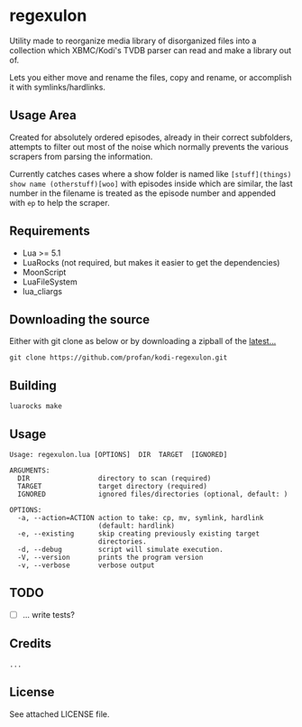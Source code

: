 regexulon
=================================

Utility made to reorganize media library of disorganized files into a collection which XBMC/Kodi's TVDB parser can read and make a library out of.

Lets you either move and rename the files, copy and rename, or accomplish it with symlinks/hardlinks.

## Usage Area
Created for absolutely ordered episodes, already in their correct subfolders, attempts to filter out most of the noise which normally prevents the various scrapers from parsing the information.

Currently catches cases where a show folder is named like `[stuff](things) show name (otherstuff)[woo]` with episodes inside which are similar, the last number in the filename is treated as the episode number and appended with `ep` to help the scraper.


Requirements
------------

* Lua >= 5.1
* LuaRocks (not required, but makes it easier to get the dependencies)
* MoonScript
* LuaFileSystem
* lua\_cliargs


Downloading the source
------------
Either with git clone as below or by downloading a zipball of the [latest...](https://github.com/profan/kodi-regexulon/archive/master.zip)
		
	git clone https://github.com/profan/kodi-regexulon.git

Building
------------

	luarocks make

Usage
------------

	Usage: regexulon.lua [OPTIONS]  DIR  TARGET  [IGNORED]
	
	ARGUMENTS: 
	  DIR                 directory to scan (required)
	  TARGET              target directory (required)
	  IGNORED             ignored files/directories (optional, default: )
	
	OPTIONS: 
	  -a, --action=ACTION action to take: cp, mv, symlink, hardlink
	                      (default: hardlink)
	  -e, --existing      skip creating previously existing target
	                      directories.
	  -d, --debug         script will simulate execution.
	  -V, --version       prints the program version
	  -v, --verbose       verbose output


TODO
------------

 - [ ] ... write tests?

Credits
------------

	...

License
------------
See attached LICENSE file.

